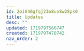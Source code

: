 ```yaml
---
id: 2oi846gfqj23o8uo8w28pk0
title: Updates
desc: ""
updated: 1719797560747
created: 1719797470742
nav_order: 2
---
```

